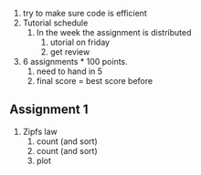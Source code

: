 1. try to make sure code is efficient
2. Tutorial schedule
	1. In the week the assignment is distributed
		1. utorial on friday
		2. get review
3. 6 assignments * 100 points.
	1. need to hand in 5
	2. final score = best score before 


## Assignment 1
1. Zipfs law
	1. count (and sort)
	2. count (and sort)
	3. plot